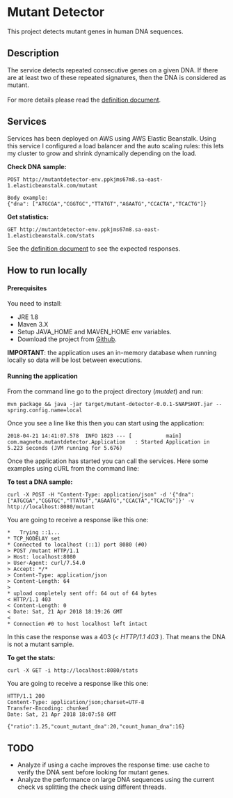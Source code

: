 # Mutant Detector

This project detects mutant genes in human DNA sequences.

## Description

The service detects repeated consecutive genes on a given DNA. If there are at least two of these repeated signatures, then the DNA is considered as mutant.<br/><br/>
For more details please read the [definition document](https://github.com/seba-scialabba/mutdet/blob/master/definition.pdf).
 
## Services

Services has been deployed on AWS using AWS Elastic Beanstalk. Using this service I configured a load balancer and the auto scaling rules: this lets my cluster to grow and shrink dynamically depending on the load.


**Check DNA sample:**
```
POST http://mutantdetector-env.ppkjms67m8.sa-east-1.elasticbeanstalk.com/mutant

Body example:
{"dna": ["ATGCGA","CGGTGC","TTATGT","AGAATG","CCACTA","TCACTG"]}
```

**Get statistics:**
```
GET http://mutantdetector-env.ppkjms67m8.sa-east-1.elasticbeanstalk.com/stats
```

See the [definition document](https://github.com/seba-scialabba/mutdet/blob/master/definition.pdf) to see the expected responses.

## How to run locally

#### Prerequisites

You need to install:
- JRE 1.8
- Maven 3.X
- Setup JAVA_HOME and MAVEN_HOME env variables.
- Download the project from [Github](https://github.com/seba-scialabba/mutdet).

**IMPORTANT**: the application uses an in-memory database when running locally so data will be lost between executions.


#### Running the application

From the command line go to the project directory (_mutdet_) and run:

```
mvn package && java -jar target/mutant-detector-0.0.1-SNAPSHOT.jar --spring.config.name=local
```

Once you see a line like this then you can start using the application:

```
2018-04-21 14:41:07.578  INFO 1823 --- [           main] com.magneto.mutantdetector.Application   : Started Application in 5.223 seconds (JVM running for 5.676)
```

Once the application has started you can call the services. Here some examples using cURL from the command line:

**To test a DNA sample:**
```
curl -X POST -H "Content-Type: application/json" -d '{"dna": ["ATGCGA","CGGTGC","TTATGT","AGAATG","CCACTA","TCACTG"]}' -v http://localhost:8080/mutant
```

You are going to receive a response like this one:

```
*   Trying ::1...
* TCP_NODELAY set
* Connected to localhost (::1) port 8080 (#0)
> POST /mutant HTTP/1.1
> Host: localhost:8080
> User-Agent: curl/7.54.0
> Accept: */*
> Content-Type: application/json
> Content-Length: 64
> 
* upload completely sent off: 64 out of 64 bytes
< HTTP/1.1 403 
< Content-Length: 0
< Date: Sat, 21 Apr 2018 18:19:26 GMT
< 
* Connection #0 to host localhost left intact
```

In this case the response was a 403 (_< HTTP/1.1 403_ ). That means the DNA is not a mutant sample.

**To get the stats:**
```
curl -X GET -i http://localhost:8080/stats
```

You are going to receive a response like this one:

```
HTTP/1.1 200 
Content-Type: application/json;charset=UTF-8
Transfer-Encoding: chunked
Date: Sat, 21 Apr 2018 18:07:58 GMT

{"ratio":1.25,"count_mutant_dna":20,"count_human_dna":16}
```

## TODO

- Analyze if using a cache improves the response time: use cache to verify the DNA sent before looking for mutant genes.
- Analyze the performance on large DNA sequences using the current check vs splitting the check using different threads.
